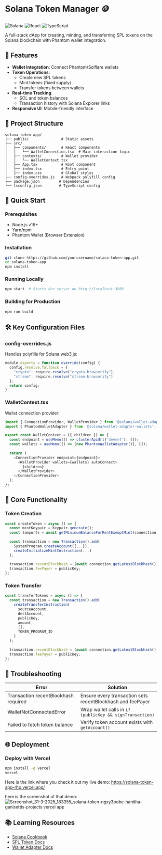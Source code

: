 # Solana Token Manager 🪙

![Solana](https://img.shields.io/badge/Solana-3E5EBC?style=for-the-badge&logo=solana&logoColor=white)
![React](https://img.shields.io/badge/React-20232A?style=for-the-badge&logo=react&logoColor=61DAFB)
![TypeScript](https://img.shields.io/badge/TypeScript-007ACC?style=for-the-badge&logo=typescript&logoColor=white)

A full-stack dApp for creating, minting, and transferring SPL tokens on the Solana blockchain with Phantom wallet integration.

## 🌟 Features
- **Wallet Integration**: Connect Phantom/Solflare wallets
- **Token Operations**:
  - Create new SPL tokens
  - Mint tokens (fixed supply)
  - Transfer tokens between wallets
- **Real-time Tracking**:
  - SOL and token balances
  - Transaction history with Solana Explorer links
- **Responsive UI**: Mobile-friendly interface

## 💁️ Project Structure
```
solana-token-app/
├── public/               # Static assets
├── src/
│   ├── components/       # React components
│   │   └── WalletConnection.tsx  # Main interaction logic
│   ├── contexts/         # Wallet provider
│   │   └── WalletContext.tsx
│   ├── App.tsx           # Root component
│   ├── index.tsx         # Entry point
│   ├── index.css         # Global styles
├── config-overrides.js   # Webpack polyfill config
├── package.json         # Dependencies
└── tsconfig.json        # TypeScript config
```

## 🚀 Quick Start

### Prerequisites
- Node.js v16+
- Yarn/npm
- Phantom Wallet (Browser Extension)

### Installation
```bash
git clone https://github.com/yourusername/solana-token-app.git
cd solana-token-app
npm install
```

### Running Locally
```bash
npm start  # Starts dev server on http://localhost:3000
```

### Building for Production
```bash
npm run build
```

## 🛠 Key Configuration Files

### config-overrides.js
Handles polyfills for Solana web3.js:
```javascript
module.exports = function override(config) {
  config.resolve.fallback = {
    "crypto": require.resolve("crypto-browserify"),
    "stream": require.resolve("stream-browserify")
  };
  return config;
}
```

### WalletContext.tsx
Wallet connection provider:
```typescript
import { ConnectionProvider, WalletProvider } from '@solana/wallet-adapter-react';
import { PhantomWalletAdapter } from '@solana/wallet-adapter-wallets';

export const WalletContext = ({ children }) => {
  const endpoint = useMemo(() => clusterApiUrl('devnet'), []);
  const wallets = useMemo(() => [new PhantomWalletAdapter()], []);
  
  return (
    <ConnectionProvider endpoint={endpoint}>
      <WalletProvider wallets={wallets} autoConnect>
        {children}
      </WalletProvider>
    </ConnectionProvider>
  );
};
```

## 💊 Core Functionality

### Token Creation
```typescript
const createToken = async () => {
  const mintKeypair = Keypair.generate();
  const lamports = await getMinimumBalanceForRentExemptMint(connection);
  
  const transaction = new Transaction().add(
    SystemProgram.createAccount({...}),
    createInitializeMintInstruction(...)
  );
  
  transaction.recentBlockhash = (await connection.getLatestBlockhash()).blockhash;
  transaction.feePayer = publicKey;
};
```

### Token Transfer
```typescript
const transferTokens = async () => {
  const transaction = new Transaction().add(
    createTransferInstruction(
      sourceAccount,
      destAccount,
      publicKey,
      amount,
      [],
      TOKEN_PROGRAM_ID
    )
  );
  
  transaction.recentBlockhash = (await connection.getLatestBlockhash()).blockhash;
  transaction.feePayer = publicKey;
};
```

## 🔧 Troubleshooting

| Error                          | Solution |
|--------------------------------|----------|
| Transaction recentBlockhash required | Ensure every transaction sets recentBlockhash and feePayer |
| WalletNotConnectedError        | Wrap wallet calls in `if (publicKey && signTransaction)` |
| Failed to fetch token balance  | Verify token account exists with `getAccount()` |

## 🌐 Deployment

### Deploy with Vercel
```bash
npm install -g vercel
vercel
```
Here is the link where you check it out my live demo: https://solana-token-app-rho.vercel.app/

here is the screenshot of that demo:
![Screenshot_31-3-2025_183355_solana-token-ngxy3pobe-hanitha-ganisettis-projects vercel app](https://github.com/user-attachments/assets/f5401570-8312-4b9f-83b4-d29bef3ad8f8)

## 📚 Learning Resources
- [Solana Cookbook](https://solanacookbook.com/)
- [SPL Token Docs](https://spl.solana.com/)
- [Wallet Adapter Docs](https://github.com/solana-labs/wallet-adapter)


